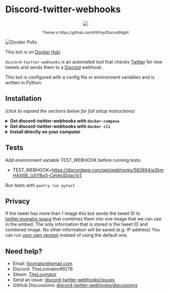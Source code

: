 # Discord-twitter-webhooks

<p align="center">
  <img src="https://raw.githubusercontent.com/TheLovinator1/discord-twitter-webhooks/master/Bot.png"/>
</p>

<p align="center"><sup> Theme is https://github.com/KillYoy/DiscordNight <sup></p>

![Docker Pulls](https://img.shields.io/docker/pulls/thelovinator/discord-twitter-webhooks)

This bot is on [Docker Hub](https://hub.docker.com/r/thelovinator/discord-twitter-webhooks).

`discord-twitter-webhooks` is an automated tool that checks [Twitter](https://twitter.com) for new tweets and sends them to a [Discord](https://discord.com/) webhook.

This bot is configured with a config file or environment variables and is written in Python.

## Installation

_(click to expand the sections below for full setup instructions)_

<details>
<summary><b>Get discord-twitter-webhooks with <code>docker-compose</code></b></summary><br/><br/>

docker-compose.yml:

```yaml
version: "3"
services:
  discord-twitter-webhooks:
    image: thelovinator/discord-twitter-webhooks
    env_file:
      - .env
    container_name: discord-twitter-webhooks
    environment:
      - WEBHOOK_URL=${WEBHOOK_URL}
      - CONSUMER_KEY=${CONSUMER_KEY}
      - CONSUMER_SECRET=${CONSUMER_SECRET}
      - ACCESS_TOKEN=${ACCESS_TOKEN}
      - ACCESS_TOKEN_SECRET=${ACCESS_TOKEN_SECRET}
      - USERS_TO_FOLLOW=${USERS_TO_FOLLOW}
      - LOG_LEVEL=${LOG_LEVEL}
      - TWITTER_IMAGE_COLLAGE_API=${TWITTER_IMAGE_COLLAGE_API}
    restart: unless-stopped
```

This bot is on [Docker Hub](https://hub.docker.com/r/thelovinator/discord-twitter-webhooks).

## Environment variables

No space should be between the equal sign in your .env.

Right click channel you want the tweets in -> Integrations -> Webhooks -> New Webhook -> Copy Webhook URL

- WEBHOOK_URL=https://discordapp.com/api/webhooks/582694/a3hmHAXItB_lzSYBx0-CeVeUDqac1vT

Go to [Twitter](https://developer.twitter.com/en/portal/apps/new) and create an app. After it is created go to Keys and tokens. CONSUMER_KEY = API key, CONSUMER_SECRET = API key secret:

- CONSUMER_KEY=ASFkopkoasfPOFkopaf
- CONSUMER_SECRET=ASFkopkoasfPOFkopafASFkopkoasfPOFkopafASFkopkoasfPOFkopaf
- ACCESS_TOKEN=1294501204821094-kKPOASPKOFpkoaskfpo
- ACCESS_TOKEN_SECRET=ASKOpokfpkoaspofOPFPO2908iAKOPSFKPO

List of Twitter users to follow, a comma-separated list with no spaces.

- USERS_TO_FOLLOW=12549841489201410,18205090125,852185020125098

Get replies to other people: (Optional)

- USER_LIST_REPLIES_TO_OTHERS_TWEET=12549841489201410,852185020125098

Get replies from other people on our tweets: (Optional)

- USER_LIST_REPLIES_TO_OUR_TWEET=12549841489201410,852185020125098

Get a message when a user retweets tweet: (Optional)

- USER_LIST_WE_RETWEET_SOMEONE_ELSES_TWEET=12549841489201410,18205090125

Get a message when a users tweet is retweeted by someone else: (Optional)

- USER_LIST_SOMEONE_RETWEETS_OUR_TWEET=18205090125

Should we message when a user retweets their own tweet? True or False

- GET_RETWEET_OF_OWN_TWEET=False

How much logging should be sent to the terminal? Can be CRITICAL, ERROR, WARNING, INFO or DEBUG

- LOG_LEVEL=INFO

Server that runs [twitter-image-collage-maker](https://github.com/TheLovinator1/twitter-image-collage-maker). See [Privacy](#privacy) for more information.

- TWITTER_IMAGE_COLLAGE_API=https://twitter.lovinator.space/add

</details>
<details>
<summary><b>Get discord-twitter-webhooks with <code>docker cli</code></b></summary><br/><br/>

```console
docker run -d \
  --name=discord-twitter-webhooks \
  -e WEBHOOK_URL=https://discord.com/api/webhooks/151256151521/Drw1jBO9Xyo1hAVsvaNdI1d077dOsfsafAV-nxIDvH-XJeSIeAVavasvkM0Vu \
  -e CONSUMER_KEY=akaopspokfpofasfsaf \
  -e CONSUMER_SECRET=fsa0fskaopfsoapfkofskaopfskopafskopaf \
  -e ACCESS_TOKEN=1521521515-JeASFAd0cGtASifvSSaSFmIr4kopAw8V0oyiH6jN \
  -e ACCESS_TOKEN_SECRET=VlHAS12FYqkQdASFd5XvyunwPaS12F8zPMTZ6IZASF1No \
  -e USERS_TO_FOLLOW=1114707756,36803580 \
  -e LOG_LEVEL=INFO \
  -e TWITTER_IMAGE_COLLAGE_API=https://twitter.lovinator.space/add \
  --restart unless-stopped \
  thelovinator/discord-twitter-webhooks
```

This bot is on [Docker Hub](https://hub.docker.com/r/thelovinator/discord-twitter-webhooks).

## Environment variables

No space should be between the equal sign in your .env.

Right click channel you want the tweets in -> Integrations -> Webhooks -> New Webhook -> Copy Webhook URL

- WEBHOOK_URL=https://discordapp.com/api/webhooks/582694/a3hmHAXItB_lzSYBx0-CeVeUDqac1vT

Go to [Twitter](https://developer.twitter.com/en/portal/apps/new) and create an app. After it is created go to Keys and tokens. CONSUMER_KEY = API key, CONSUMER_SECRET = API key secret:

- CONSUMER_KEY=ASFkopkoasfPOFkopaf
- CONSUMER_SECRET=ASFkopkoasfPOFkopafASFkopkoasfPOFkopafASFkopkoasfPOFkopaf
- ACCESS_TOKEN=1294501204821094-kKPOASPKOFpkoaskfpo
- ACCESS_TOKEN_SECRET=ASKOpokfpkoaspofOPFPO2908iAKOPSFKPO

List of Twitter users to follow, a comma-separated list with no spaces.

- USERS_TO_FOLLOW=12549841489201410,18205090125,852185020125098

Get replies to other people: (Optional)

- USER_LIST_REPLIES_TO_OTHERS_TWEET=12549841489201410,852185020125098

Get replies from other people on our tweets: (Optional)

- USER_LIST_REPLIES_TO_OUR_TWEET=12549841489201410,852185020125098

Get a message when a user retweets tweet: (Optional)

- USER_LIST_WE_RETWEET_SOMEONE_ELSES_TWEET=12549841489201410,18205090125

Get a message when a users tweet is retweeted by someone else: (Optional)

- USER_LIST_SOMEONE_RETWEETS_OUR_TWEET=18205090125

Should we message when a user retweets their own tweet? True or False

- GET_RETWEET_OF_OWN_TWEET=False

How much logging should be sent to the terminal? Can be CRITICAL, ERROR, WARNING, INFO or DEBUG

- LOG_LEVEL=INFO

Server that runs [twitter-image-collage-maker](https://github.com/TheLovinator1/twitter-image-collage-maker). See [Privacy](#privacy) for more information.

- TWITTER_IMAGE_COLLAGE_API=https://twitter.lovinator.space/add

</details>
<details>
<summary><b>Install directly on your computer</b></summary>

- Install latest version of [git](https://git-scm.com/), [Python](https://www.python.org/) and [Poetry](https://python-poetry.org/docs/#installation).
- Download the project from GitHub and change the directory into it.
- Open a terminal in the repository folder.
- Install requirements:
  - `poetry install`
- Rename .env.example to .env and fill it with things from [Twitter](https://developer.twitter.com) and [TweeterID](https://tweeterid.com). If you don't want to use the .env-file you can add variables to your environment.
- Start the bot:
  - `poetry run bot`

You will have to run `poetry install` again if [poetry.lock](poetry.lock) updates.

## Environment variables

No space should be between the equal sign in your .env.

Right click channel you want the tweets in -> Integrations -> Webhooks -> New Webhook -> Copy Webhook URL

- WEBHOOK_URL=https://discordapp.com/api/webhooks/582694/a3hmHAXItB_lzSYBx0-CeVeUDqac1vT

Go to [Twitter](https://developer.twitter.com/en/portal/apps/new) and create an app. After it is created go to Keys and tokens. CONSUMER_KEY = API key, CONSUMER_SECRET = API key secret:

- CONSUMER_KEY=ASFkopkoasfPOFkopaf
- CONSUMER_SECRET=ASFkopkoasfPOFkopafASFkopkoasfPOFkopafASFkopkoasfPOFkopaf
- ACCESS_TOKEN=1294501204821094-kKPOASPKOFpkoaskfpo
- ACCESS_TOKEN_SECRET=ASKOpokfpkoaspofOPFPO2908iAKOPSFKPO

List of Twitter users to follow, a comma-separated list with no spaces.

- USERS_TO_FOLLOW=12549841489201410,18205090125,852185020125098

Get replies to other people: (Optional)

- USER_LIST_REPLIES_TO_OTHERS_TWEET=12549841489201410,852185020125098

Get replies from other people on our tweets: (Optional)

- USER_LIST_REPLIES_TO_OUR_TWEET=12549841489201410,852185020125098

Get a message when a user retweets tweet: (Optional)

- USER_LIST_WE_RETWEET_SOMEONE_ELSES_TWEET=12549841489201410,18205090125

Get a message when a users tweet is retweeted by someone else: (Optional)

- USER_LIST_SOMEONE_RETWEETS_OUR_TWEET=18205090125

Should we message when a user retweets their own tweet? True or False

- GET_RETWEET_OF_OWN_TWEET=False

How much logging should be sent to the terminal? Can be CRITICAL, ERROR, WARNING, INFO or DEBUG

- LOG_LEVEL=INFO

Server that runs [twitter-image-collage-maker](https://github.com/TheLovinator1/twitter-image-collage-maker). See [Privacy](#privacy) for more information.

- TWITTER_IMAGE_COLLAGE_API=https://twitter.lovinator.space/add

</details>

## Tests

Add environment variable TEST_WEBHOOK before running tests.

- TEST_WEBHOOK=https://discordapp.com/api/webhooks/582694/a3hmHAXItB_lzSYBx0-CeVeUDqac1vT

Run tests with `poetry run pytest`

## Privacy

If the tweet has more than 1 image this bot sends the tweet ID to [twitter.lovinator.space](https://twitter.lovinator.space/) that combines them into one image that we can use in the embed.
The only information that is stored is the tweet ID and combined image. No other information will be saved (e.g. IP address)
You can run [your own version](https://github.com/TheLovinator1/twitter-image-collage-maker) instead of using the default one.

## Need help?

- Email: [tlovinator@gmail.com](mailto:tlovinator@gmail.com)
- Discord: TheLovinator#9276
- Steam: [TheLovinator](https://steamcommunity.com/id/TheLovinator/)
- Send an issue: [discord-twitter-webhooks/issues](https://github.com/TheLovinator1/discord-twitter-webhooks/issues)
- GitHub Discussions: [discord-twitter-webhooks/discussions](https://github.com/TheLovinator1/discord-twitter-webhooks/discussions)
